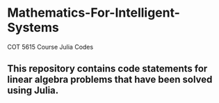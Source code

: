 # Mathematics-For-Intelligent-Systems
COT 5615 Course Julia Codes

## This repository contains code statements for linear algebra problems that have been solved using Julia.

